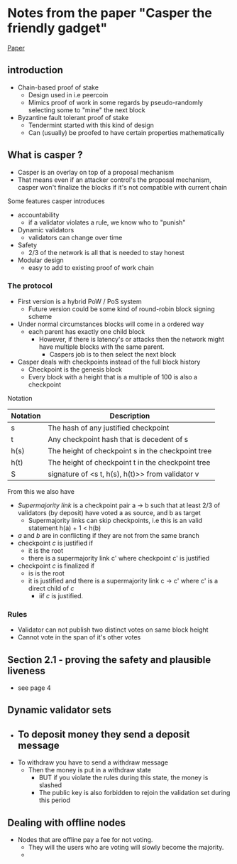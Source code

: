 # Notes from the paper "Casper the friendly gadget"
[Paper](https://arxiv.org/pdf/1710.09437.pdf)


## introduction
- Chain-based proof of stake 
  - Design used in i.e peercoin
  - Mimics proof of work in some regards by pseudo-randomly selecting some to "mine" the next block
- Byzantine fault tolerant proof of stake
  - Tendermint started with this kind of design
  - Can (usually) be proofed to have certain properties mathematically

## What is casper ? 
- Casper is an overlay on top of a proposal mechanism
- That means even if an attacker control's the proposal mechanism, casper won't finalize the blocks if it's not compatible with current chain

Some features casper introduces
- accountability
  - if a validator violates a rule, we know who to "punish"
- Dynamic validators
  - validators can change over time
- Safety
  - 2/3 of the network is all that is needed to stay honest
- Modular design 
  - easy to add to existing proof of work chain

### The protocol
- First version is a hybrid PoW / PoS system
  - Future version could be some kind of round-robin block signing scheme
- Under normal circumstances blocks will come in a ordered way
  - each parent has exactly one child block
    - However, if there is latency's or attacks then the network might have multiple blocks with the same parent.
      - Caspers job is to then select the next block  
- Casper deals with checkpoints instead of the full block history
  - Checkpoint is the genesis block
  - Every block with a height that is a multiple of 100 is also a checkpoint
  
Notation


| Notation | Description                                       |
| -------- | ------------------------------------------------- |
| s        | The hash of any justified checkpoint              |
| t        | Any checkpoint hash that is decedent of s         |
| h(s)     | The height of checkpoint s in the checkpoint tree |
| h(t)     | The height of checkpoint t in the checkpoint tree |
| S        | signature of <s t, h(s), h(t)>> from validator v  |

From this we also have
- *Supermajority link* is a checkpoint pair a -> b such that at least 2/3 of validators (by deposit) have voted a as source, and b as target
  - Supermajority links can skip checkpoints, i.e this is an valid statement h(a) + 1 < h(b)
- *a* and *b* are in conflicting if they are not from the same branch
- checkpoint *c* is justified if 
  - it is the root
  - there is a supermajority link c' where checkpoint c' is justified
- checkpoint *c* is finalized if 
  - is is the root
  - it is justified and there is a supermajority link c -> c' where c' is a direct child of *c* 
    - iif *c* is justified.
  
### Rules
- Validator can not publish two distinct votes on same block height
- Cannot vote in the span of it's other votes

## Section 2.1 - proving the safety and plausible liveness
- see page 4

## Dynamic validator sets
- To deposit money they send a deposit message
  - 
- To withdraw you have to send a withdraw message
  - Then the money is put in a withdraw state
    - BUT if you violate the rules during this state, the money is slashed
    - The public key is also forbidden to rejoin the validation set during this period

## Dealing with offline nodes
- Nodes that are offline pay a fee for not voting.
  - They will the users who are voting will slowly become the majority.
  -  